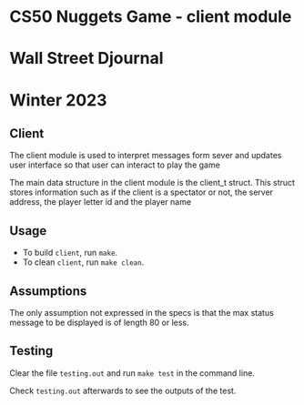 # CS50 Nuggets Game - client module
# Wall Street Djournal
# Winter 2023

## Client
The client module is used to interpret messages form sever and updates user interface so that user can interact to play the game

The main data structure in the client module is the client_t struct. This struct stores information such as if the client is a spectator or not, the server address, the player letter id and the player name

## Usage

* To build `client`, run `make`.
* To clean `client`, run `make clean`.

## Assumptions
The only assumption not expressed in the specs is that the max status message to be displayed is of length 80 or less.

## Testing

Clear the file `testing.out` and run `make test` in the command line.

Check `testing.out` afterwards to see the outputs of the test.